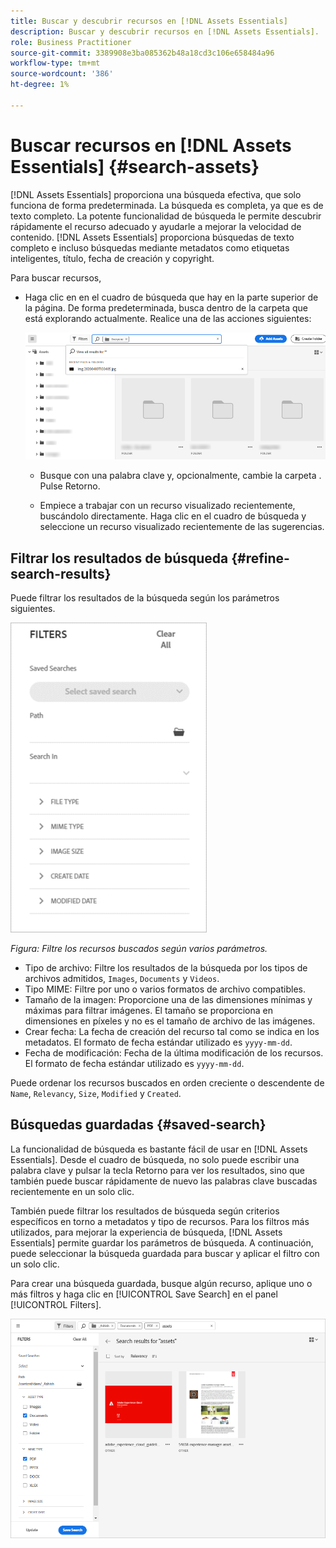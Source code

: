```yaml
---
title: Buscar y descubrir recursos en [!DNL Assets Essentials]
description: Buscar y descubrir recursos en [!DNL Assets Essentials].
role: Business Practitioner
source-git-commit: 3389908e3ba085362b48a18cd3c106e658484a96
workflow-type: tm+mt
source-wordcount: '386'
ht-degree: 1%

---
```



# Buscar recursos en [!DNL Assets Essentials] {#search-assets}

[!DNL Assets Essentials] proporciona una búsqueda efectiva, que solo funciona de forma predeterminada. La búsqueda es completa, ya que es de texto completo. La potente funcionalidad de búsqueda le permite descubrir rápidamente el recurso adecuado y ayudarle a mejorar la velocidad de contenido. [!DNL Assets Essentials] proporciona búsquedas de texto completo e incluso búsquedas mediante metadatos como etiquetas inteligentes, título, fecha de creación y copyright.

Para buscar recursos,

* Haga clic en en el cuadro de búsqueda que hay en la parte superior de la página. De forma predeterminada, busca dentro de la carpeta que está explorando actualmente. Realice una de las acciones siguientes:

   ![cuadro de búsqueda](assets/search-box.png)

   * Busque con una palabra clave y, opcionalmente, cambie la carpeta . Pulse Retorno.

   * Empiece a trabajar con un recurso visualizado recientemente, buscándolo directamente. Haga clic en el cuadro de búsqueda y seleccione un recurso visualizado recientemente de las sugerencias.

## Filtrar los resultados de búsqueda {#refine-search-results}

Puede filtrar los resultados de la búsqueda según los parámetros siguientes.

![Filtros de búsqueda](assets/filters1.png)

*Figura: Filtre los recursos buscados según varios parámetros.*

* Tipo de archivo: Filtre los resultados de la búsqueda por los tipos de archivos admitidos, `Images`, `Documents` y `Videos`.
* Tipo MIME: Filtre por uno o varios formatos de archivo compatibles. <!-- TBD:  [supported file formats](/help/supported-file-formats.md). -->
* Tamaño de la imagen: Proporcione una de las dimensiones mínimas y máximas para filtrar imágenes. El tamaño se proporciona en dimensiones en píxeles y no es el tamaño de archivo de las imágenes.
* Crear fecha: La fecha de creación del recurso tal como se indica en los metadatos. El formato de fecha estándar utilizado es `yyyy-mm-dd`.
* Fecha de modificación: Fecha de la última modificación de los recursos. El formato de fecha estándar utilizado es `yyyy-mm-dd`.

Puede ordenar los recursos buscados en orden creciente o descendente de `Name`, `Relevancy`, `Size`, `Modified` y `Created`.

## Búsquedas guardadas {#saved-search}

La funcionalidad de búsqueda es bastante fácil de usar en [!DNL Assets Essentials]. Desde el cuadro de búsqueda, no solo puede escribir una palabra clave y pulsar la tecla Retorno para ver los resultados, sino que también puede buscar rápidamente de nuevo las palabras clave buscadas recientemente en un solo clic.

También puede filtrar los resultados de búsqueda según criterios específicos en torno a metadatos y tipo de recursos. Para los filtros más utilizados, para mejorar la experiencia de búsqueda, [!DNL Assets Essentials] permite guardar los parámetros de búsqueda. A continuación, puede seleccionar la búsqueda guardada para buscar y aplicar el filtro con un solo clic.

Para crear una búsqueda guardada, busque algún recurso, aplique uno o más filtros y haga clic en [!UICONTROL Save Search] en el panel [!UICONTROL Filters].

![Búsqueda guardada del panel Filtros](assets/saved-search.png)

<!-- TBD: Search behavior. Full-text search. Ranking and rank boosts. Hidden assets.
Report poor UX that users can only save a filtered search and not a simple search.
.
Are other supported files fully indexed and support full-text search? Eg. audio/videos files can at best have metadata indexed.
Anything about ranking of assets displayed in search results?

What about temporarily hiding an asset (suspending search on it) from the search results? If an asset is undergoing review collaboration, should it be used by others? Should it be hidden in search?

When userA is searching and userB add an asset that matches search results, will the asset display in search as soon as userA refreshes the page? Assuming indexing is near real-time. May not be so for bulk uploads.
-->
